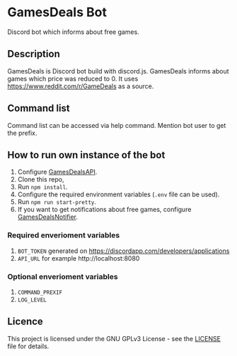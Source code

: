 # GamesDeals Bot

Discord bot which informs about free games.

## Description

GamesDeals is Discord bot build with discord.js. GamesDeals informs about games which price was reduced to 0. It uses https://www.reddit.com/r/GameDeals as a source.

## Command list 

Command list can be accessed via help command. Mention bot user to get the prefix.

## How to run own instance of the bot

1. Configure [GamesDealsAPI](https://github.com/mikolajkalwa/GamesDealsAPI).
2. Clone this repo,
3. Run `npm install`.
4. Configure the required environment variables (`.env` file can be used).
5. Run `npm run start-pretty`.
6. If you want to get notifications about free games, configure [GamesDealsNotifier](https://github.com/mikolajkalwa/GamesDealsNotifier).

### Required enverioment variables

1. `BOT_TOKEN` generated on https://discordapp.com/developers/applications
2. `API_URL` for example http://localhost:8080

### Optional enverioment variables

1. `COMMAND_PREXIF`
2. `LOG_LEVEL`

## Licence 

This project is licensed under the GNU GPLv3 License - see the [LICENSE](LICENSE) file for details.